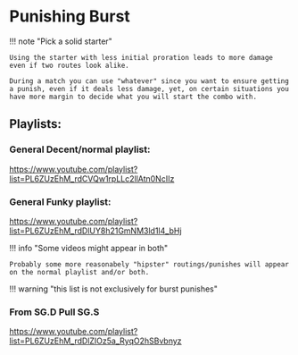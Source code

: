 
# Punishing Burst


!!! note  "Pick a solid starter"

    Using the starter with less initial proration leads to more damage even if two routes look alike.

    During a match you can use "whatever" since you want to ensure getting a punish, even if it deals less damage, yet, on certain situations you have more margin to decide what you will start the combo with.

## Playlists:

### General Decent/normal playlist:

https://www.youtube.com/playlist?list=PL6ZUzEhM_rdCVQw1rpLLc2llAtn0NcIIz

### General Funky playlist:

https://www.youtube.com/playlist?list=PL6ZUzEhM_rdDlUY8h21GmNM3ld1l4_bHj

!!! info "Some videos might appear in both"

    Probably some more reasonabely "hipster" routings/punishes will appear on the normal playlist and/or both.

!!! warning "this list is not exclusively for burst punishes"

### From SG.D Pull SG.S

https://www.youtube.com/playlist?list=PL6ZUzEhM_rdDlZIOz5a_RyqO2hSBvbnyz